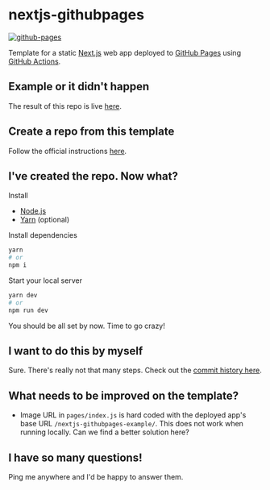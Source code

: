 # nextjs-githubpages

[![github-pages](https://github.com/isektionen/nextjs-githubpages-example/actions/workflows/github-pages.yml/badge.svg)](https://github.com/isektionen/nextjs-githubpages-example/actions/workflows/github-pages.yml)

Template for a static [Next.js](https://nextjs.org/) web app deployed to [GitHub Pages](https://guides.github.com/features/pages/) using [GitHub Actions](https://docs.github.com/en/actions/).

## Example or it didn't happen

The result of this repo is live [here](https://isektionen.github.io/nextjs-githubpages-example).

## Create a repo from this template

Follow the official instructions [here](https://docs.github.com/en/github/creating-cloning-and-archiving-repositories/creating-a-repository-from-a-template#creating-a-repository-from-a-template).

## I've created the repo. Now what?

Install

- [Node.js](https://nodejs.org/en/)
- [Yarn](https://classic.yarnpkg.com/en/docs/install/#mac-stable) (optional)

Install dependencies

```bash
yarn
# or
npm i
```

Start your local server

```bash
yarn dev
# or
npm run dev
```

You should be all set by now. Time to go crazy!

## I want to do this by myself

Sure. There's really not that many steps. Check out the [commit history here](https://github.com/isektionen/nextjs-githubpages-example/commits/main).

## What needs to be improved on the template?

- Image URL in `pages/index.js` is hard coded with the deployed app's base URL `/nextjs-githubpages-example/`. This does not work when running locally. Can we find a better solution here?

## I have so many questions!

Ping me anywhere and I'd be happy to answer them.
